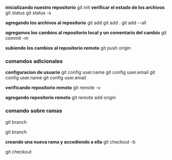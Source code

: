 **inicializando nuestro repositorio**
git init 
**verificar el estado de los archivos**
git status
git status -s

**agregando los archivos al repositorio**
git add <nombrearchivo>
git add .
git add --all

**agregamos los cambios al repositorio local y un comentario del cambio**
git commit -m <comentario>

**subiendo los cambios al repositorio remoto**
git push origin <ramaprincipal>

### comandos adicionales
**configuracion de usuario**
git config user.name
git config user.email
git config user.name <usuariogithub>
git config user.email <correogithub>

**verificando repositorio remoto**
git remote -v

**agregando repositorio remoto**
git remote add origin <enlacerepositoriogithub>

### comando sobre ramas

git branch 

git branch <nuevarama>

**creando una nueva rama y accediendo a ella**
git checkout -b <nuevarama>

git checkout <rama>


